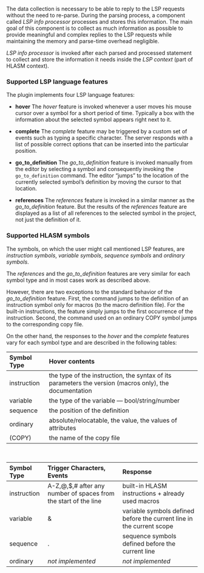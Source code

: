 The data collection is necessary to be able to reply to the LSP requests without the need to re-parse. During the parsing process, a component called *LSP info processor* processes and stores this information. The main goal of this component is to collect as much information as possible to provide meaningful and complex replies to the LSP requests while maintaining the memory and parse-time overhead negligible.

*LSP info processor* is invoked after each parsed and processed statement to collect and store the information it needs inside the *LSP context* (part of HLASM context).

### Supported LSP language features

The plugin implements four LSP language features:

- **hover**
The *hover* feature is invoked whenever a user moves his mouse cursor over a symbol for a short period of time. Typically a box with the information about the selected symbol appears right next to it.

- **complete**
The *complete* feature may be triggered by a custom set of events such as typing a specific character. The server responds with a list of possible correct options that can be inserted into the particular position.

- **go_to_definition**
The *go_to_definition* feature is invoked manually from the editor by selecting a symbol and consequently invoking the `go_to_definition` command. The editor “jumps” to the location of the currently selected symbol’s definition by moving the cursor to that location.

- **references**
The *references* feature is invoked in a similar manner as the *go_to_definition* feature. But the results of the *references* feature are displayed as a list of all references to the selected symbol in the project, not just the definition of it.

### Supported HLASM symbols

The symbols, on which the user might call mentioned LSP features, are *instruction symbols*, *variable symbols*, *sequence symbols* and *ordinary symbols*.

The *references* and the *go_to_definition* features are very similar for each symbol type and in most cases work as described above.

However, there are two exceptions to the standard behavior of the *go_to_definition* feature. First, the command jumps to the definition of an instruction symbol only for macros (to the macro definition file). For the built-in instructions, the feature simply jumps to the first occurrence of the instruction. Second, the command used on an ordinary COPY symbol jumps to the corresponding copy file.

On the other hand, the responses to the *hover* and the *complete* features vary for each symbol type and are described in the following tables:

| **Symbol Type** | **Hover contents**                                        |
|:----------------|:----------------------------------------------------------|
|instruction| the type of the instruction, the syntax of its parameters the version (macros only), the documentation|
| variable        | the type of the variable — bool/string/number             |
| sequence        | the position of the definition                            |
| ordinary        | absolute/relocatable, the value, the values of attributes |
| (COPY)          | the name of the copy file                                 |

<br>

| **Symbol Type** | **Trigger Characters, Events**        | **Response**                |
|:----------------|:--------------------------------------|:----------------------------|
|instruction| A-Z,@,$,\# after any number of spaces from the start of the line | built-in HLASM instructions + already used macros|
|variable|&                                       | variable symbols defined before the current line in the current scope|
|sequence|.                                       | sequence symbols defined before the current line   |
| ordinary        | *not implemented*                     | *not implemented*           |
